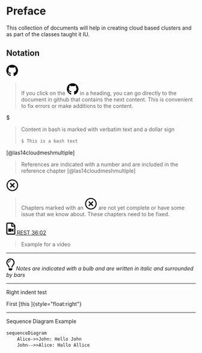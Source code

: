 # Preface

This collection of documents will help in creating cloud based
clusters and as part of the classes taught it IU.


## Notation

![Github](images/github.png)

> If you click on the ![Github](images/github.png) in a heading, you can go directly to the document in github that contains the next content. This is convenient to fix errors or make additions to the content.

$

> Content in bash is marked with verbatim text and a dollar sign
>
>  ```bash
>  $ This is a bash text
>  ```

[@las14cloudmeshmultiple]

> References are indicated with a number and are included in the
> reference chapter [@las14cloudmeshmultiple]


![No](images/no.png)

> Chapters marked with an ![No](images/no.png) are not yet complete or have some issue
> that we know about. These chapters need to be fixed.


[![Video](images/video.png) REST 36:02](https://youtu.be/xjFuA6q5N_U)

> Example for a video



---

![Idea](images/idea.png) *Notes are indicated with a bulb and are written in italic and surrounded by bars* 

---

Right indent test

First [this ]{style="float:right"}

---

Sequence Diagram Example

~~~mermaid
sequenceDiagram
    Alice->>John: Hello John
    John-->>Alice: Hallo Allice
~~~
